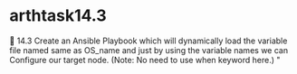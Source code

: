 # arthtask14.3
  🔰 14.3 Create an Ansible Playbook which will dynamically  load the variable file named same as OS_name and just by  using the variable names we can Configure our target node. (Note: No need to use when keyword here.) "
